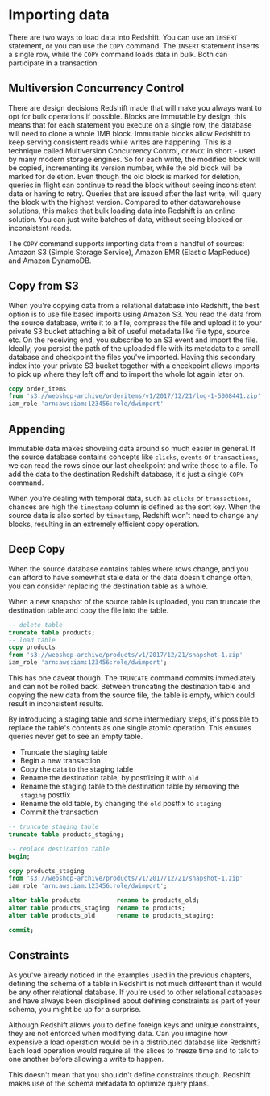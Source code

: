 # Importing data

There are two ways to load data into Redshift. You can use an `INSERT` statement, or you can use the `COPY` command. The `INSERT` statement inserts a single row, while the `COPY` command loads data in bulk. Both can participate in a transaction.

## Multiversion Concurrency Control

There are design decisions Redshift made that will make you always want to opt for bulk operations if possible. Blocks are immutable by design, this means that for each statement you execute on a single row, the database will need to clone a whole 1MB block. Immutable blocks allow Redshift to keep serving consistent reads while writes are happening. This is a technique called Multiversion Concurrency Control, or `MVCC` in short - used by many modern storage engines. So for each write, the modified block will be copied, incrementing its version number, while the old block will be marked for deletion. Even though the old block is marked for deletion, queries in flight can continue to read the block without seeing inconsistent data or having to retry. Queries that are issued after the last write, will query the block with the highest version. Compared to other datawarehouse solutions, this makes that bulk loading data into Redshift is an online solution. You can just write batches of data, without seeing blocked or inconsistent reads.

The `COPY` command supports importing data from a handful of sources: Amazon S3 (Simple Storage Service), Amazon EMR (Elastic MapReduce) and Amazon DynamoDB.

## Copy from S3

When you're copying data from a relational database into Redshift, the best option is to use file based imports using Amazon S3. You read the data from the source database, write it to a file, compress the file and upload it to your private S3 bucket attaching a bit of useful metadata like file type, source etc. On the receiving end, you subscribe to an S3 event and import the file. Ideally, you persist the path of the uploaded file with its metadata to a small database and checkpoint the files you've imported. Having this secondary index into your private S3 bucket together with a checkpoint allows imports to pick up where they left off and to import the whole lot again later on.

```sql
copy order_items
from 's3://webshop-archive/orderitems/v1/2017/12/21/log-1-5008441.zip'
iam_role 'arn:aws:iam:123456:role/dwimport'
```

## Appending

Immutable data makes shoveling data around so much easier in general. If the source database contains concepts like `clicks`, `events` or `transactions`, we can read the rows since our last checkpoint and write those to a file. To add the data to the destination Redshift database, it's just a single `COPY` command.

When you're dealing with temporal data, such as `clicks` or `transactions`, chances are high the `timestamp` column is defined as the sort key. When the source data is also sorted by `timestamp`, Redshift won't need to change any blocks, resulting in an extremely efficient copy operation.

## Deep Copy

When the source database contains tables where rows change, and you can afford to have somewhat stale data or the data doesn't change often, you can consider replacing the destination table as a whole.

When a new snapshot of the source table is uploaded, you can truncate the destination table and copy the file into the table.

```sql
-- delete table
truncate table products;
-- load table
copy products
from 's3://webshop-archive/products/v1/2017/12/21/snapshot-1.zip'
iam_role 'arn:aws:iam:123456:role/dwimport';
```

This has one caveat though. The `TRUNCATE` command commits immediately and can not be rolled back. Between truncating the destination table and copying the new data from the source file, the table is empty, which could result in inconsistent results.

By introducing a staging table and some intermediary steps, it's possible to replace the table's contents as one single atomic operation. This ensures queries never get to see an empty table.

- Truncate the staging table
- Begin a new transaction
- Copy the data to the staging table
- Rename the destination table, by postfixing it with `old`
- Rename the staging table to the destination table by removing the `staging` postfix
- Rename the old table, by changing the `old` postfix to `staging`
- Commit the transaction

```sql
-- truncate staging table
truncate table products_staging;

-- replace destination table
begin;

copy products_staging
from 's3://webshop-archive/products/v1/2017/12/21/snapshot-1.zip'
iam_role 'arn:aws:iam:123456:role/dwimport';

alter table products          rename to products_old;
alter table products_staging  rename to products;
alter table products_old      rename to products_staging;

commit;
```

## Constraints

As you've already noticed in the examples used in the previous chapters, defining the schema of a table in Redshift is not much different than it would be any other relational database. If you're used to other relational databases and have always been disciplined about defining constraints as part of your schema, you might be up for a surprise.

Although Redshift allows you to define foreign keys and unique constraints, they are not enforced when modifying data. Can you imagine how expensive a load operation would be in a distributed database like Redshift? Each load operation would require all the slices to freeze time and to talk to one another before allowing a write to happen.

This doesn't mean that you shouldn't define constraints though. Redshift makes use of the schema metadata to optimize query plans.
